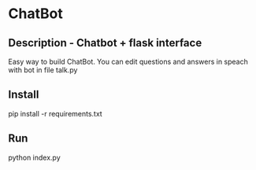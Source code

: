 # ChatBot
## Description - Chatbot + flask interface
Easy way to build ChatBot. You can edit questions and answers in speach with bot in file talk.py 

## Install
pip install -r requirements.txt

## Run
python index.py
